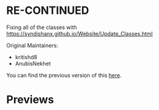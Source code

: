 # RE-CONTINUED

Fixing all of the classes with https://syndishanx.github.io/Website/Update_Classes.html

Original Maintainers:
- kritishd8
- AnubisNekhet

You can find the previous version of this [here](https://github.com/Lavender-Discord/IconsaxDiscord/).

# Previews

<img src="./assets/1.png" alt="">

<br>

<img src="./assets/2.png" alt="">

<br>

<img src="./assets/3.png" alt="">

<br>

<img src="./assets/4.png" alt="">
